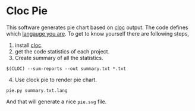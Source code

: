 Cloc Pie
==========

This software generates pie chart based on [cloc](https://github.com/AlDanial/cloc) output. The code defines which [langauge you are](http://miniim.blogspot.com/2016/02/line-of-code.html). To get to know yourself there are following steps,

1. install [cloc](https://github.com/AlDanial/cloc).
2. get the code statistics of each project.
3. Create summary of all the statistics.
```
$(CLOC) --sum-reports --out summary.txt *.txt
```
4. Use clock pie to render pie chart.
```
pie.py summary.txt.lang
```

And that will generate a nice `pie.svg` file.
